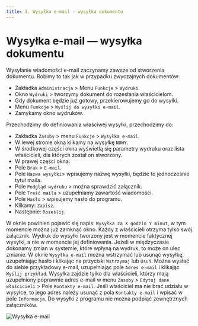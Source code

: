 ```yaml
---
title: 3. Wysyłka e-mail - wysyłka dokumentu
---
```


# Wysyłka e-mail — wysyłka dokumentu

Wysyłanie wiadomości e-mail zaczynamy zawsze od stworzenia dokumentu. Robimy to tak jak w przypadku zwyczajnych dokumentów:

- Zakładka `Administracja` > Menu `Funkcje` > `Wydruki`.
- Okno `Wydruki` > tworzymy dokument do rozesłania właścicielom.
- Gdy dokument będzie już gotowy, przekierowujemy go do wysyłki.
- Menu `Funkcje` > `Wyślij do wysyłki e-mail`.
- Zamykamy okno wydruków.

Przechodzimy do definiowania właściwej wysyłki, przechodzimy do:

- Zakładka `Zasoby` > menu `Funkcje` > `Wysyłka e-mail`.
- W lewej stronie okna klikamy na wysyłkę `NOWY`.
- W środkowej części okna wyświetlą się parametry wydruku oraz lista właścicieli, dla których został on stworzony.
- W prawej części okna:
- Pole `Brak` > `E-mail`.
- Pole `Nazwa wysyłki`> wpisujemy nazwę wysyłki, będzie to jednocześnie tytuł maila.
- Pole `Podgląd wydruku` > można sprawdzić załącznik.
- Pole `Treść maila` > uzupełniamy zawartość wiadomości.
- Pole `Hasło` > wpisujemy hasło do programu.
- Klikamy: `Zapisz`.
- Następnie: `Roześlij`.

W oknie powinien pojawić się napis: `Wysyłka za X godzin Y minut`, w tym momencie można już zamknąć okno. Każdy z właścicieli otrzyma tylko swój załącznik. Wydruk do wysyłki tworzony jest w momencie faktycznej wysyłki, a nie w momencie jej definiowania. Jeżeli w międzyczasie dokonamy zmian w systemie, które wpłyną na wydruk, to może on ulec zmianie. W oknie `Wysyłka e-mail` można wstrzymać lub usunąć wysyłkę, uzupełniając hasło i klikając na przyciski `Wstrzymaj` lub `Usuń`. Można wysłać do siebie przykładowy e-mail, uzupełniając pole `Adres e-mail` i klikając `Wyślij przykład`. Wysyłka zajdzie tylko dla właścicieli, którzy mają uzupełniony poprawnie adres e-mail w menu `Zasoby` > `Edytuj dane właścicieli` > Pole `Kontakty e-mail`. Jeśli właściciel ma nie brać udziału w wysyłce, to jego adres należy usunąć z pola `Kontakty e-mail` i wpisać w pole `Informacja`. Do wysyłki z programu nie można podpiąć zewnętrznych załączników.

![Wysyłka e-mail](wysylkaemail.gif)